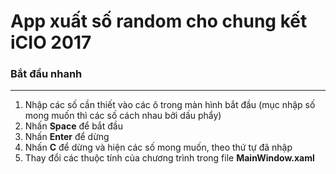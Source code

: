 # App xuất số random cho chung kết iCIO 2017

### Bắt đầu nhanh
___
1. Nhập các số cần thiết vào các ô trong màn hình bắt đầu (mục nhập số mong muốn thì các số cách nhau bởi dấu phẩy)
2. Nhấn **Space** để bắt đầu
3. Nhấn **Enter** để dừng
4. Nhấn **C** để dừng và hiện các số mong muốn, theo thứ tự đã nhập 
5. Thay đổi các thuộc tính của chương trình trong file **MainWindow.xaml**

